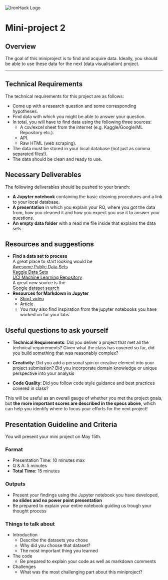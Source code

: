 ![IronHack Logo](https://s3-eu-west-1.amazonaws.com/ih-materials/uploads/upload_d5c5793015fec3be28a63c4fa3dd4d55.png)

# Mini-project 2

## Overview

The goal of this miniproject is to find and acquire data. Ideally, you should be able to use these data for the next (data visualisation) project. 

---

## Technical Requirements

The technical requirements for this project are as follows:

 - Come up with a research question and some corresponding hypotheses. 
 - Find data with which you might be able to answer your question. 
 - In total, you will have to find data using the following three sources:
    - A csv/excel sheet from the internet (e.g. Kaggle/Google/ML Repository etc.). 
    - API.
    - Raw HTML (web scraping). 
 - The data must be stored in your local database (not just as comma separated files!). 
 - The data should be clean and ready to use. 

## Necessary Deliverables

The following deliverables should be pushed to your branch:

- **A Jupyter notebook** containing the basic cleaning procedures and a link to your local database.  
- **A presentation** in which you explain your RQ, where you got the data from, how you cleaned it and how you expect you use it to answer your questions. 
- **An empty data folder** with a read me file inside that explains the data sets.

## Resources and suggestions

* **Find a data set to process** <br>
A great place to start looking would be <br>
[Awesome Public Data Sets](https://github.com/awesomedata/awesome-public-datasets)<br> 
[Kaggle Data Sets](https://www.kaggle.com/datasets)<br>
[UCI Machine Learning Repository](https://archive.ics.uci.edu/ml/index.php)<br> 
A great new source is the <br> [Google dataset search](https://toolbox.google.com/datasetsearch)
* **Resources for Markdown in Jupyter** <br>
    * [Short video](https://www.youtube.com/watch?v=jBCB23pQeIA)
    * [Article](https://medium.com/analytics-vidhya/the-jupyter-notebook-formatting-guide-873ab39f765e)
    * You may also find inspiration from the jupyter notebooks you have worked on for your labs
    

## Useful questions to ask yourself

* __Technical Requirements__: Did you deliver a project that met all the technical requirements? Given what the class has covered so far, did you build something that was reasonably complex?

* __Creativity__: Did you add a personal spin or creative element into your project submission? Did you incorporate domain knowledge or unique perspective into your analysis

* __Code Quality__: Did you follow code style guidance and best practices covered in class?


This will be useful as an overall gauge of whether you met the project goals, but __the more important scores are described in the specs above__, which can help you identify where to focus your efforts for the next project!

## Presentation Guideline and Criteria

You will present your mini project on May 15th. 

### Format

* Presentation Time: 10 minutes max
* Q & A: 5 minutes
* **Total Time:** 15 minutes

### Outputs

* Present your findings using the Jupyter notebook you have developed, **no slides and no power point presentation**
* Be prepared to explain your entire notebook guiding us trough your thought process

### Things to talk about

* Introduction
  * Describe the datasets you chose
  * Why did you choose that dataset?
  * The most important thing you learned
* The code
    * Be prepared to explain your code as well as markdown comments 
* Challenges
    * What was the most challenging part about this miniproject? 
